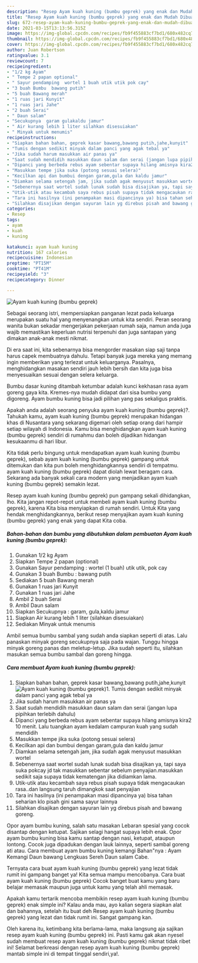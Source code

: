 ```yaml
---
description: "Resep Ayam kuah kuning (bumbu geprek) yang enak dan Mudah Dibuat"
title: "Resep Ayam kuah kuning (bumbu geprek) yang enak dan Mudah Dibuat"
slug: 672-resep-ayam-kuah-kuning-bumbu-geprek-yang-enak-dan-mudah-dibuat
date: 2021-03-15T13:13:56.315Z
image: https://img-global.cpcdn.com/recipes/fb9f455883cf7bd1/680x482cq70/ayam-kuah-kuning-bumbu-geprek-foto-resep-utama.jpg
thumbnail: https://img-global.cpcdn.com/recipes/fb9f455883cf7bd1/680x482cq70/ayam-kuah-kuning-bumbu-geprek-foto-resep-utama.jpg
cover: https://img-global.cpcdn.com/recipes/fb9f455883cf7bd1/680x482cq70/ayam-kuah-kuning-bumbu-geprek-foto-resep-utama.jpg
author: Juan Robertson
ratingvalue: 3.1
reviewcount: 7
recipeingredient:
- "1/2 kg Ayam"
- " Tempe 2 papan optional"
- " Sayur pendamping  wortel 1 buah utik utik pok cay"
- "3 buah Bumbu  bawang putih"
- "5 buah Bawang merah"
- "1 ruas jari Kunyit"
- "1 ruas jari Jahe"
- "2 buah Serai"
- " Daun salam"
- "Secukupnya  garam gulakaldu jamur"
- " Air kurang lebih 1 liter silahkan disesuiakan"
- " Minyak untuk menumis"
recipeinstructions:
- "Siapkan bahan bahan, geprek kasar bawang,bawang putih,jahe,kunyit"
- "Tumis dengan sedikit minyak dalam panci yang agak tebal ya"
- "Jika sudah harum masukkan air panas ya"
- "Saat sudah mendidih masukkan daun salam dan serai (jangan lupa pipihkan terlebih dahulu)"
- "Dipanci yang berbeda rebus ayam sebentar supaya hilang amisnya kira2 10 menit. Lalu tuangkan ayam kedalam campuran kuah yang sudah mendidih"
- "Masukkan tempe jika suka (potong sesuai selera)"
- "Kecilkan api dan bumbui dengan garam,gula dan kaldu jamur"
- "Diamkan selama setengah jam, jika sudah agak menyusut masukkan wortel"
- "Sebenernya saat wortel sudah lunak sudah bisa disajikan ya, tapi saya suka pokcay jd tak masukkan sebentar sebelum penyajian.masukkan sedikit saja supaya tidak kematengan jika didiamkan lama."
- "Utik-utik atau kecambah saya rebus pisah supaya tidak mengacaukan rasa..dan langsung taruh dimangkok saat penyajian"
- "Tara ini hasilnya (ini penampakan masi dipancinya ya) bisa tahan seharian klo pisah gini sama sayur lainnya"
- "Silahkan disajikan dengan sayuran lain yg direbus pisah and bawang goreng."
categories:
- Resep
tags:
- ayam
- kuah
- kuning

katakunci: ayam kuah kuning 
nutrition: 167 calories
recipecuisine: Indonesian
preptime: "PT15M"
cooktime: "PT41M"
recipeyield: "3"
recipecategory: Dinner

---
```



![Ayam kuah kuning (bumbu geprek)](https://img-global.cpcdn.com/recipes/fb9f455883cf7bd1/680x482cq70/ayam-kuah-kuning-bumbu-geprek-foto-resep-utama.jpg)

Sebagai seorang istri, mempersiapkan panganan lezat pada keluarga merupakan suatu hal yang menyenangkan untuk kita sendiri. Peran seorang  wanita bukan sekadar mengerjakan pekerjaan rumah saja, namun anda juga wajib memastikan keperluan nutrisi terpenuhi dan juga santapan yang dimakan anak-anak mesti nikmat.

Di era  saat ini, kita sebenarnya bisa mengorder masakan siap saji tanpa harus capek membuatnya dahulu. Tetapi banyak juga mereka yang memang ingin memberikan yang terlezat untuk keluarganya. Pasalnya, menghidangkan masakan sendiri jauh lebih bersih dan kita juga bisa menyesuaikan sesuai dengan selera keluarga. 

Bumbu dasar kuning ditambah ketumbar adalah kunci kekhasan rasa ayam goreng gaya kita. Kremes-nya mudah didapat dari sisa bumbu yang digoreng. Ayam bumbu kuning bisa jadi pilihan yang pas sekaligus praktis.

Apakah anda adalah seorang penyuka ayam kuah kuning (bumbu geprek)?. Tahukah kamu, ayam kuah kuning (bumbu geprek) merupakan hidangan khas di Nusantara yang sekarang digemari oleh setiap orang dari hampir setiap wilayah di Indonesia. Kamu bisa menghidangkan ayam kuah kuning (bumbu geprek) sendiri di rumahmu dan boleh dijadikan hidangan kesukaanmu di hari libur.

Kita tidak perlu bingung untuk mendapatkan ayam kuah kuning (bumbu geprek), sebab ayam kuah kuning (bumbu geprek) gampang untuk ditemukan dan kita pun boleh menghidangkannya sendiri di tempatmu. ayam kuah kuning (bumbu geprek) dapat diolah lewat beragam cara. Sekarang ada banyak sekali cara modern yang menjadikan ayam kuah kuning (bumbu geprek) semakin lezat.

Resep ayam kuah kuning (bumbu geprek) pun gampang sekali dihidangkan, lho. Kita jangan repot-repot untuk membeli ayam kuah kuning (bumbu geprek), karena Kita bisa menyiapkan di rumah sendiri. Untuk Kita yang hendak menghidangkannya, berikut resep menyajikan ayam kuah kuning (bumbu geprek) yang enak yang dapat Kita coba.

<!--inarticleads1-->

##### Bahan-bahan dan bumbu yang dibutuhkan dalam pembuatan Ayam kuah kuning (bumbu geprek):

1. Gunakan 1/2 kg Ayam
1. Siapkan  Tempe 2 papan (optional)
1. Gunakan  Sayur pendamping : wortel (1 buah) utik utik, pok cay
1. Gunakan 3 buah Bumbu : bawang putih
1. Sediakan 5 buah Bawang merah
1. Gunakan 1 ruas jari Kunyit
1. Gunakan 1 ruas jari Jahe
1. Ambil 2 buah Serai
1. Ambil  Daun salam
1. Siapkan Secukupnya : garam, gula,kaldu jamur
1. Siapkan  Air kurang lebih 1 liter (silahkan disesuiakan)
1. Sediakan  Minyak untuk menumis


Ambil semua bumbu sambal yang sudah anda siapkan seperti di atas. Lalu panaskan minyak goreng secukupnya saja pada wajan. Tunggu hingga minyak goreng panas dan meletup-letup. Jika sudah seperti itu, silahkan masukan semua bumbu sambal dan goreng hingga. 

<!--inarticleads2-->

##### Cara membuat Ayam kuah kuning (bumbu geprek):

1. Siapkan bahan bahan, geprek kasar bawang,bawang putih,jahe,kunyit
<img src="https://img-global.cpcdn.com/steps/da9bc70c97683d80/160x128cq70/ayam-kuah-kuning-bumbu-geprek-langkah-memasak-1-foto.jpg" alt="Ayam kuah kuning (bumbu geprek)">1. Tumis dengan sedikit minyak dalam panci yang agak tebal ya
1. Jika sudah harum masukkan air panas ya
1. Saat sudah mendidih masukkan daun salam dan serai (jangan lupa pipihkan terlebih dahulu)
1. Dipanci yang berbeda rebus ayam sebentar supaya hilang amisnya kira2 10 menit. Lalu tuangkan ayam kedalam campuran kuah yang sudah mendidih
1. Masukkan tempe jika suka (potong sesuai selera)
1. Kecilkan api dan bumbui dengan garam,gula dan kaldu jamur
1. Diamkan selama setengah jam, jika sudah agak menyusut masukkan wortel
1. Sebenernya saat wortel sudah lunak sudah bisa disajikan ya, tapi saya suka pokcay jd tak masukkan sebentar sebelum penyajian.masukkan sedikit saja supaya tidak kematengan jika didiamkan lama.
1. Utik-utik atau kecambah saya rebus pisah supaya tidak mengacaukan rasa..dan langsung taruh dimangkok saat penyajian
1. Tara ini hasilnya (ini penampakan masi dipancinya ya) bisa tahan seharian klo pisah gini sama sayur lainnya
1. Silahkan disajikan dengan sayuran lain yg direbus pisah and bawang goreng.


Opor ayam bumbu kuning, salah satu masakan Lebaran spesial yang cocok disantap dengan ketupat. Sajikan selagi hangat supaya lebih enak. Opor ayam bumbu kuning bisa kamu santap dengan nasi, ketupat, ataupun lontong. Cocok juga dipadukan dengan lauk lainnya, seperti sambal goreng ati atau. Cara membuat ayam bumbu kuning kemangi Bahan&#34;nya : Ayam Kemangi Daun bawang Lengkuas Sereh Daun salam Cabe. 

Ternyata cara buat ayam kuah kuning (bumbu geprek) yang lezat tidak rumit ini gampang banget ya! Kita semua mampu mencobanya. Cara buat ayam kuah kuning (bumbu geprek) Cocok banget buat kamu yang baru belajar memasak maupun juga untuk kamu yang telah ahli memasak.

Apakah kamu tertarik mencoba membikin resep ayam kuah kuning (bumbu geprek) enak simple ini? Kalau anda mau, ayo kalian segera siapkan alat dan bahannya, setelah itu buat deh Resep ayam kuah kuning (bumbu geprek) yang lezat dan tidak rumit ini. Sangat gampang kan. 

Oleh karena itu, ketimbang kita berlama-lama, maka langsung aja sajikan resep ayam kuah kuning (bumbu geprek) ini. Pasti kamu gak akan nyesel sudah membuat resep ayam kuah kuning (bumbu geprek) nikmat tidak ribet ini! Selamat berkreasi dengan resep ayam kuah kuning (bumbu geprek) mantab simple ini di tempat tinggal sendiri,ya!.

